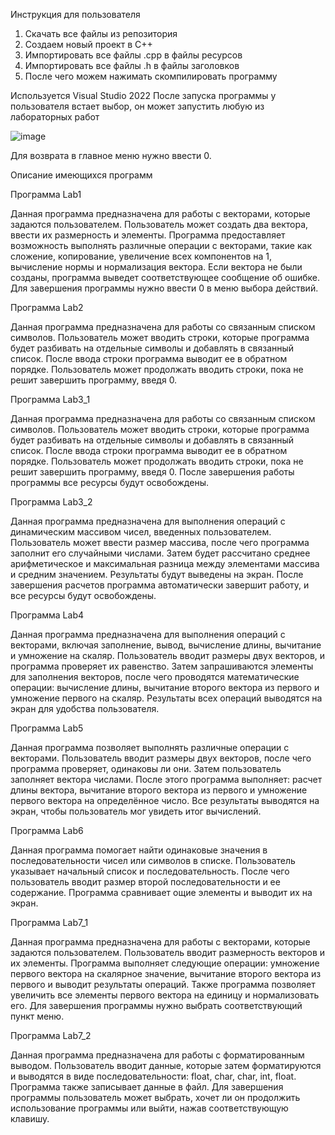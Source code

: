 Инструкция для пользователя
1. Скачать все файлы из репозитория
2. Создаем новый проект в С++
3. Импортировать все файлы .cpp в файлы ресурсов
4. Импортировать все файлы .h в файлы заголовков
5. После чего можем нажимать скомпилировать программу

  Используется Visual Studio 2022
После запуска программы у пользователя встает выбор, 
он может запустить любую из лабораторных работ

![image](https://github.com/user-attachments/assets/585cc43a-534e-4b73-bf34-aeb4c46d0915)

Для возврата в главное меню нужно ввести 0.

Описание имеющихся программ

Программа Lab1

Данная программа предназначена для работы с векторами, которые задаются пользователем. Пользователь может создать два вектора, ввести их размерность и элементы. Программа предоставляет возможность выполнять различные операции с векторами, такие как сложение, копирование, увеличение всех компонентов на 1, вычисление нормы и нормализация вектора. Если вектора не были созданы, программа выведет соответствующее сообщение об ошибке. Для завершения программы нужно ввести 0 в меню выбора действий.

Программа Lab2

Данная программа предназначена для работы со связанным списком символов. Пользователь может вводить строки, которые программа будет разбивать на отдельные символы и добавлять в связанный список. После ввода строки программа выводит ее в обратном порядке. Пользователь может продолжать вводить строки, пока не решит завершить программу, введя 0.

Программа Lab3_1

Данная программа предназначена для работы со связанным списком символов. Пользователь может вводить строки, которые программа будет разбивать на отдельные символы и добавлять в связанный список. После ввода строки программа выводит ее в обратном порядке. Пользователь может продолжать вводить строки, пока не решит завершить программу, введя 0. После завершения работы программы все ресурсы будут освобождены.

Программа Lab3_2

Данная программа предназначена для выполнения операций с динамическим массивом чисел, введенных пользователем. Пользователь может ввести размер массива, после чего программа заполнит его случайными числами. Затем будет рассчитано среднее арифметическое и максимальная разница между элементами массива и средним значением. Результаты будут выведены на экран. После завершения расчетов программа автоматически завершит работу, и все ресурсы будут освобождены.

Программа Lab4

Данная программа предназначена для выполнения операций с векторами, включая заполнение, вывод, вычисление длины, вычитание и умножение на скаляр. Пользователь вводит размеры двух векторов, и программа проверяет их равенство. Затем запрашиваются элементы для заполнения векторов, после чего проводятся математические операции: вычисление длины, вычитание второго вектора из первого и умножение первого на скаляр. Результаты всех операций выводятся на экран для удобства пользователя.

Программа Lab5

Данная программа позволяет выполнять различные операции с векторами. Пользователь вводит размеры двух векторов, после чего программа проверяет, одинаковы ли они. Затем пользователь заполняет вектора числами. После этого программа выполняет: расчет длины вектора, вычитание второго вектора из первого и умножение первого вектора на определённое число. Все результаты выводятся на экран, чтобы пользователь мог увидеть итог вычислений.

Программа Lab6

Данная программа помогает найти одинаковые значения в последовательности чисел или символов в списке. Пользователь указывает начальный список и последовательность. После чего пользователь вводит размер второй последовательности и ее содержание. Программа сравнивает ощие элементы и выводит их на экран.

Программа Lab7_1

Данная программа предназначена для работы с векторами, которые задаются пользователем. Пользователь вводит размерность векторов и их элементы. Программа выполняет следующие операции: умножение первого вектора на скалярное значение, вычитание второго вектора из первого и выводит результаты операций. Также программа позволяет увеличить все элементы первого вектора на единицу и нормализовать его. Для завершения программы нужно выбрать соответствующий пункт меню.


Программа Lab7_2

Данная программа предназначена для работы с форматированным выводом. Пользователь вводит данные, которые затем форматируются и выводятся в виде последовательности: float, char, char, int, float. Программа также записывает данные в файл. Для завершения программы пользователь может выбрать, хочет ли он продолжить использование программы или выйти, нажав соответствующую клавишу.


